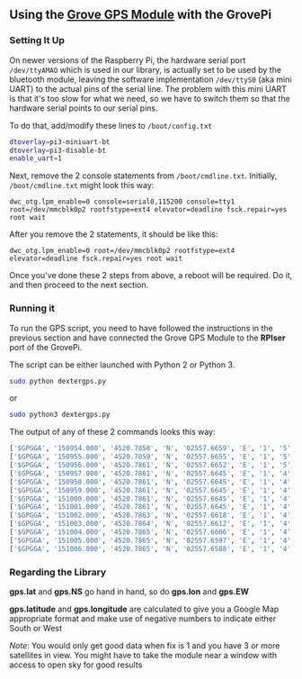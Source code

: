## Using the [Grove GPS Module](http://www.seeedstudio.com/depot/Grove-GPS-p-959.html?cPath=25_130) with the GrovePi

### Setting It Up

On newer versions of the Raspberry Pi, the hardware serial port `/dev/ttyAMAO` which is used in our library, is actually set to be used by the bluetooth module, leaving the software implementation `/dev/ttyS0` (aka mini UART) to the actual pins of the serial line.
The problem with this mini UART is that it's too slow for what we need, so we have to switch them so that the hardware serial points to our serial pins.  

To do that, add/modify these lines to `/boot/config.txt`
```bash
dtoverlay=pi3-miniuart-bt
dtoverlay=pi3-disable-bt
enable_uart=1
```

Next, remove the 2 console statements from `/boot/cmdline.txt`.
Initially, `/boot/cmdline.txt` might look this way:
```
dwc_otg.lpm_enable=0 console=serial0,115200 console=tty1 root=/dev/mmcblk0p2 rootfstype=ext4 elevator=deadline fsck.repair=yes root wait
```
After you remove the 2 statements, it should be like this:
```
dwc_otg.lpm_enable=0 root=/dev/mmcblk0p2 rootfstype=ext4 elevator=deadline fsck.repair=yes root wait
```

Once you've done these 2 steps from above, a reboot will be required. Do it, and then proceed to the next section.

### Running it

To run the GPS script, you need to have followed the instructions in the previous section and have connected the Grove GPS Module to the **RPIser** port of the GrovePi.

The script can be either launched with Python 2 or Python 3.
```bash
sudo python dextergps.py
```
or
```bash
sudo python3 dextergps.py
```

The output of any of these 2 commands looks this way:
```bash
['$GPGGA', '150954.000', '4520.7858', 'N', '02557.6659', 'E', '1', '5', '2.84', '76.9', 'M', '36.1', 'M', '', '*6E']
['$GPGGA', '150955.000', '4520.7859', 'N', '02557.6655', 'E', '1', '5', '2.84', '77.0', 'M', '36.1', 'M', '', '*6A']
['$GPGGA', '150956.000', '4520.7861', 'N', '02557.6652', 'E', '1', '5', '2.85', '77.0', 'M', '36.1', 'M', '', '*64']
['$GPGGA', '150957.000', '4520.7861', 'N', '02557.6645', 'E', '1', '4', '2.90', '77.1', 'M', '36.1', 'M', '', '*67']
['$GPGGA', '150958.000', '4520.7861', 'N', '02557.6645', 'E', '1', '4', '2.90', '77.1', 'M', '36.1', 'M', '', '*68']
['$GPGGA', '150959.000', '4520.7861', 'N', '02557.6645', 'E', '1', '4', '2.90', '77.1', 'M', '36.1', 'M', '', '*69']
['$GPGGA', '151000.000', '4520.7861', 'N', '02557.6645', 'E', '1', '4', '2.90', '77.1', 'M', '36.1', 'M', '', '*6D']
['$GPGGA', '151001.000', '4520.7861', 'N', '02557.6645', 'E', '1', '4', '2.90', '77.1', 'M', '36.1', 'M', '', '*6C']
['$GPGGA', '151002.000', '4520.7863', 'N', '02557.6618', 'E', '1', '4', '2.90', '77.5', 'M', '36.1', 'M', '', '*61']
['$GPGGA', '151003.000', '4520.7864', 'N', '02557.6612', 'E', '1', '4', '2.90', '77.6', 'M', '36.1', 'M', '', '*6E']
['$GPGGA', '151004.000', '4520.7865', 'N', '02557.6606', 'E', '1', '4', '2.90', '77.6', 'M', '36.1', 'M', '', '*6D']
['$GPGGA', '151005.000', '4520.7865', 'N', '02557.6597', 'E', '1', '4', '2.90', '77.6', 'M', '36.1', 'M', '', '*67']
['$GPGGA', '151006.000', '4520.7865', 'N', '02557.6588', 'E', '1', '4', '2.90', '77.6', 'M', '36.1', 'M', '', '*6A']
```

### Regarding the Library

**gps.lat** and **gps.NS** go hand in hand, so do **gps.lon** and **gps.EW**

**gps.latitude** and **gps.longitude** are calculated to give you a Google Map appropriate format and make use of negative numbers to indicate either South or West

*Note*:
You would only get good data when fix is 1 and you have 3 or more satellites in view. You might have to take the module near a window with access to open sky for good results
